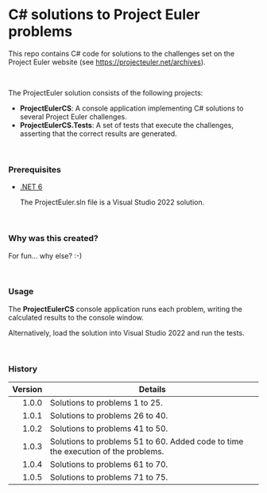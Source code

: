 # C# solutions to Project Euler problems #

This repo contains C# code for solutions to the challenges set on the Project Euler website (see https://projecteuler.net/archives).

<br>

The ProjectEuler solution consists of the following projects:

- **ProjectEulerCS**: A console application implementing C# solutions to several Project Euler challenges.
- **ProjectEulerCS.Tests**: A set of tests that execute the challenges, asserting that the correct results are generated.

<br>

### Prerequisites

- [.NET 6](https://dotnet.microsoft.com/en-us/download)
  
  The ProjectEuler.sln file is a Visual Studio 2022 solution.

<br>

### Why was this created?

For fun... why else? :-)  
  
<br>

### Usage

The **ProjectEulerCS** console application runs each problem, writing the calculated results to the console window.

Alternatively, load the solution into Visual Studio 2022 and run the tests.

<br>

### History

| Version | Details
|---:| ---
| 1.0.0 | Solutions to problems 1 to 25.
| 1.0.1 | Solutions to problems 26 to 40.
| 1.0.2 | Solutions to problems 41 to 50.
| 1.0.3 | Solutions to problems 51 to 60. Added code to time the execution of the problems.
| 1.0.4 | Solutions to problems 61 to 70.
| 1.0.5 | Solutions to problems 71 to 75.
